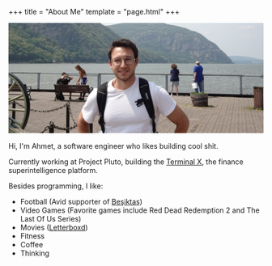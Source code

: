 +++
title = "About Me"
template = "page.html"
+++

![Profile](/profile.JPG)

Hi, I'm Ahmet, a software engineer who likes building cool shit. 

Currently working at Project Pluto, building the [Terminal X](https://theterminalx.com/), the finance superintelligence platform.

Besides programming, I like:
- Football (Avid supporter of [Beşiktaş](https://en.wikipedia.org/wiki/Be%C5%9Fikta%C5%9F_J.K.))
- Video Games (Favorite games include Red Dead Redemption 2 and The Last Of Us Series) 
- Movies ([Letterboxd](https://letterboxd.com/iltenahmet/))
- Fitness 
- Coffee
- Thinking
